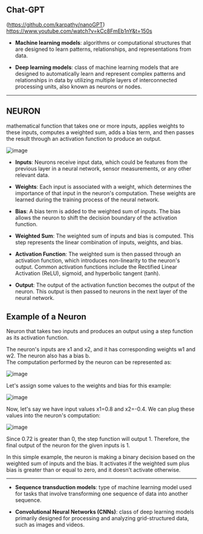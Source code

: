 ## Chat-GPT

(https://github.com/karpathy/nanoGPT)  
https://www.youtube.com/watch?v=kCc8FmEb1nY&t=150s


- **Machine learning models**: algorithms or computational structures that are designed to learn patterns, relationships, and representations from data.

- **Deep learning models**: class of machine learning models that are designed to automatically learn and represent complex patterns and relationships in data by utilizing multiple layers of interconnected processing units, also known as neurons or nodes.

---

## NEURON
mathematical function that takes one or more inputs, applies weights to these inputs, computes a weighted sum, adds a bias term, and then passes the result through an activation function to produce an output.

![image](https://github.com/cprieto76/Chat-GPT/assets/115907710/30548509-615c-4ac6-8477-dfe3d72b5619)

- **Inputs**: Neurons receive input data, which could be features from the previous layer in a neural network, sensor measurements, or any other relevant data.

- **Weights**: Each input is associated with a weight, which determines the importance of that input in the neuron's computation. These weights are learned during the training process of the neural network.

- **Bias**: A bias term is added to the weighted sum of inputs. The bias allows the neuron to shift the decision boundary of the activation function.

- **Weighted Sum**: The weighted sum of inputs and bias is computed. This step represents the linear combination of inputs, weights, and bias.

- **Activation Function**: The weighted sum is then passed through an activation function, which introduces non-linearity to the neuron's output. Common activation functions include the Rectified Linear Activation (ReLU), sigmoid, and hyperbolic tangent (tanh).

- **Output**: The output of the activation function becomes the output of the neuron. This output is then passed to neurons in the next layer of the neural network.

## Example of a Neuron

Neuron that takes two inputs and produces an output using a step function as its activation function.

The neuron's inputs are x1 and x2, and it has corresponding weights w1 and w2. The neuron also has a bias b.  
The computation performed by the neuron can be represented as:  

![image](https://github.com/cprieto76/Chat-GPT/assets/115907710/5f24b455-a893-4c5d-a2f3-8d15c153d6a5)  

Let's assign some values to the weights and bias for this example:

![image](https://github.com/cprieto76/Chat-GPT/assets/115907710/a7dc3eb7-a27b-4320-83d3-72ce7f19157e)

Now, let's say we have input values x1=0.8 and x2=-0.4. We can plug these values into the neuron's computation:  

![image](https://github.com/cprieto76/Chat-GPT/assets/115907710/b3af8861-9172-4390-9b2c-a0013b664382)  

Since 0.72 is greater than 0, the step function will output 1. Therefore, the final output of the neuron for the given inputs is 1.

In this simple example, the neuron is making a binary decision based on the weighted sum of inputs and the bias. It activates if the weighted sum plus bias is greater than or equal to zero, and it doesn't activate otherwise.

---
- **Sequence transduction models**: type of machine learning model used for tasks that involve transforming one sequence of data into another sequence.

- **Convolutional Neural Networks (CNNs)**: class of deep learning models primarily designed for processing and analyzing grid-structured data, such as images and videos.



